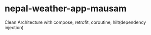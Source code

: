 # nepal-weather-app-mausam
Clean Architecture with compose, retrofit, coroutine, hilt(dependency injection)

